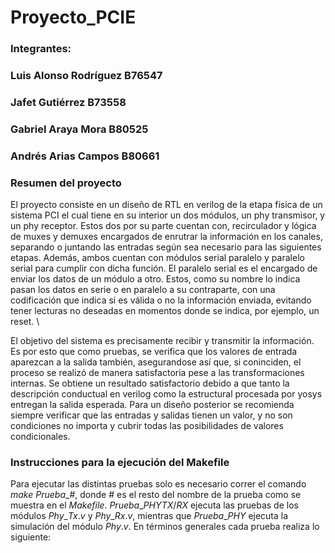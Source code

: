 # Proyecto_PCIE
### Integrantes:
### Luis Alonso Rodríguez B76547 
### Jafet Gutiérrez B73558
### Gabriel Araya Mora B80525
### Andrés Arias Campos B80661

### Resumen del proyecto
El proyecto consiste en un diseño de RTL en verilog de la etapa física de un sistema PCI el cual tiene en su interior un dos módulos, un phy transmisor, y un phy receptor. Estos dos por su parte cuentan con, recirculador y lógica de muxes y demuxes encargados de enrutrar la información en los canales, separando o juntando las entradas según sea necesario para las siguientes etapas. Además, ambos cuentan con módulos serial paralelo y paralelo serial para cumplir con dicha función.  El paralelo serial es el encargado de enviar los datos de un módulo a otro. Estos, como su nombre lo indica pasan los datos en serie o en paralelo a su contraparte, con una codificación que indica si es válida o no la información enviada, evitando tener lecturas no deseadas en momentos donde se indica, por ejemplo, un reset. \\

El objetivo del sistema es precisamente recibir y transmitir la información. Es por esto que como pruebas, se verifica que los valores de entrada aparezcan a la salida también, asegurandose así que, si coninciden, el proceso se realizó de manera satisfactoria pese a las transformaciones internas. Se obtiene un resultado satisfactorio debido a que tanto la descripción conductual en verilog como la estructural procesada por yosys entregan la salida esperada. Para un diseño posterior se recomienda siempre verificar que las entradas y salidas tienen un valor, y no son condiciones no importa y cubrir todas las posibilidades de valores condicionales.


### Instrucciones para la ejecución del Makefile
Para ejecutar las distintas pruebas solo es necesario correr el comando $make$ $Prueba\_\#$, donde \# es el resto del nombre de la prueba como se muestra en el $Makefile$. $Prueba\_PHYTX/RX$ ejecuta las pruebas de los módulos $Phy\_Tx.v$ y $Phy\_Rx.v$, mientras que $Prueba\_PHY$ ejecuta la simulación del módulo $Phy.v$. En términos generales cada prueba realiza lo siguiente:

